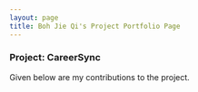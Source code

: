 ```yaml
---
layout: page
title: Boh Jie Qi's Project Portfolio Page
---
```


### Project: CareerSync

Given below are my contributions to the project.